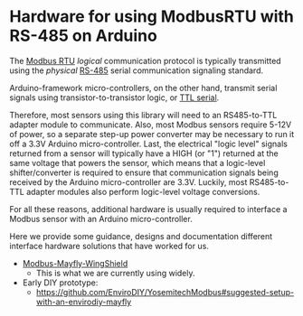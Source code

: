# Hardware for using ModbusRTU with RS-485 on Arduino

The [Modbus RTU](https://en.wikipedia.org/wiki/Modbus) *logical* communication protocol is typically transmitted using the *physical* [RS-485](https://en.wikipedia.org/wiki/RS-485) serial communication signaling standard.

Arduino-framework micro-controllers, on the other hand, transmit serial signals using transistor-to-transistor logic, or [TTL serial](https://learn.sparkfun.com/tutorials/serial-communication/wiring-and-hardware).

Therefore, most sensors using this library will need to an RS485-to-TTL adapter module to communicate. Also, most Modbus sensors require 5-12V of power, so a separate step-up power converter may be necessary to run it off a 3.3V Arduino micro-controller. Last, the electrical "logic level" signals returned from a sensor will typically have a HIGH (or "1") returned at the same voltage that powers the sensor, which means that a logic-level shifter/converter is required to ensure that communication signals being received by the Arduino micro-controller are 3.3V. Luckily, most RS485-to-TTL adapter modules also perform logic-level voltage conversions.

For all these reasons, additional hardware is usually required to interface a Modbus sensor with an Arduino micro-controller.

Here we provide some guidance, designs and documentation different  interface hardware solutions that have worked for us.

- [Modbus-Mayfly-WingShield](Modbus-Mayfly_WingShield)
  - This is what we are currently using widely.
- Early DIY prototype:
  - https://github.com/EnviroDIY/YosemitechModbus#suggested-setup-with-an-envirodiy-mayfly
